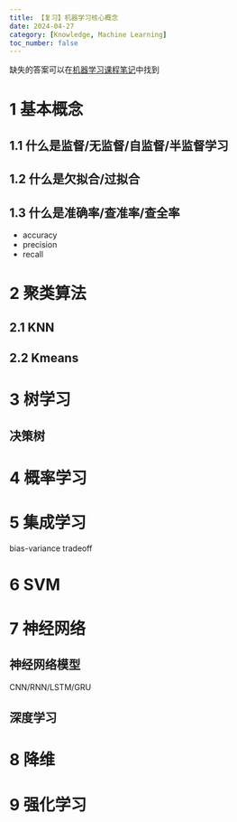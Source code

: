 ```yaml
---
title: 【复习】机器学习核心概念
date: 2024-04-27
category: [Knowledge, Machine Learning]
toc_number: false
---
```


缺失的答案可以在[机器学习课程笔记]()中找到

# 1 基本概念

## 1.1 什么是监督/无监督/自监督/半监督学习

## 1.2 什么是欠拟合/过拟合

## 1.3 什么是准确率/查准率/查全率

- accuracy
- precision
- recall

# 2 聚类算法

## 2.1 KNN

## 2.2 Kmeans

# 3 树学习

## 决策树

# 4 概率学习

# 5 集成学习

bias-variance tradeoff

# 6 SVM

# 7 神经网络

## 神经网络模型

CNN/RNN/LSTM/GRU

## 深度学习

# 8 降维

# 9 强化学习
